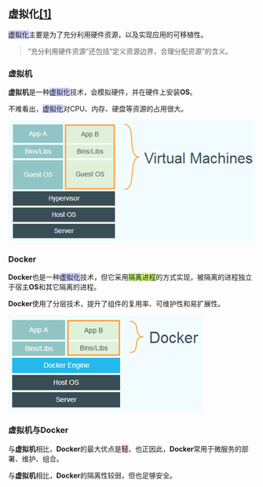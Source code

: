 ## 虚拟化[[1]](https://www.cyc2018.xyz/其它/编码实践/Docker.html)

<span style=background:#c9ccff>虚拟化</span>主要是为了充分利用硬件资源，以及实现应用的可移植性。

> “充分利用硬件资源”还包括“定义资源边界，合理分配资源”的含义。

### 虚拟机

**虚拟机**是一种<span style=background:#c9ccff>虚拟化</span>技术，会模拟硬件，并在硬件上安装**OS**。

不难看出，<span style=background:#c9ccff>虚拟化</span>对CPU、内存、硬盘等资源的占用很大。

![](../images/6/virtualization_virtual_machine.png)

### Docker

**Docker**也是一种<span style=background:#c9ccff>虚拟化</span>技术，但它采用<span style=background:#d4fe7f>隔离进程</span>的方式实现，被隔离的进程独立于宿主**OS**和其它隔离的进程。

**Docker**使用了分层技术，提升了组件的复用率、可维护性和易扩展性。

![](../images/6/virtualization_docker.png)

### 虚拟机与Docker

与**虚拟机**相比，**Docker**的最大优点是<span style=background:#ffb8b8>轻</span>，也正因此，**Docker**常用于微服务的部署、维护、组合。

与**虚拟机**相比，**Docker**的隔离性较弱，但也足够安全。

